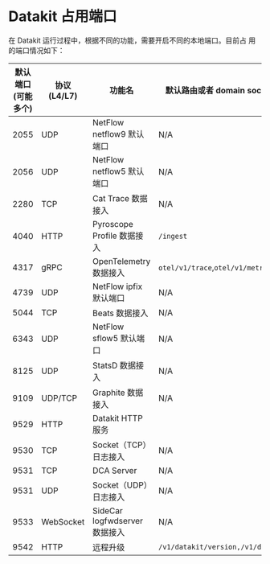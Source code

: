 # Datakit 占用端口

在 Datakit 运行过程中，根据不同的功能，需要开启不同的本地端口。目前占
用的端口情况如下：

| 默认端口(可能多个) | 协议(L4/L7) | 功能名                        | 默认路由或者 domain socket(可能多个)      |
| ---                | ---         | ---                          | ---                                      |
| 2055               | UDP         | NetFlow netflow9 默认端口     | N/A                                       |
| 2056               | UDP         | NetFlow netflow5 默认端口     | N/A                                       |
| 2280               | TCP         | Cat Trace 数据接入            | N/A                                       |
| 4040               | HTTP        | Pyroscope Profile 数据接入    | `/ingest`                                 |
| 4317               | gRPC        | OpenTelemetry 数据接入        | `otel/v1/trace`,`otel/v1/metric`          |
| 4739               | UDP         | NetFlow ipfix 默认端口        | N/A                                       |
| 5044               | TCP         | Beats 数据接入                | N/A                                       |
| 6343               | UDP         | NetFlow sflow5 默认端口       | N/A                                       |
| 8125               | UDP         | StatsD 数据接入               | N/A                                       |
| 9109               | UDP/TCP     | Graphite 数据接入             | N/A                                       |
| 9529               | HTTP        | Datakit HTTP 服务            |                                           |
| 9530               | TCP         | Socket（TCP）日志接入          | N/A                                       |
| 9531               | TCP         | DCA Server                   | N/A                                       |
| 9531               | UDP         | Socket（UDP）日志接入          | N/A                                       |
| 9533               | WebSocket   | SideCar logfwdserver 数据接入 | N/A                                       |
| 9542               | HTTP        | 远程升级                      | `/v1/datakit/version,/v1/datakit/upgrade` |
